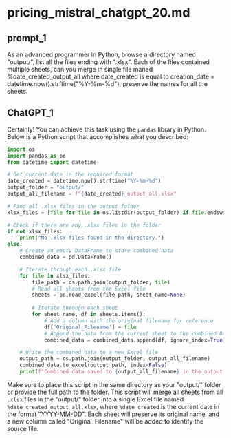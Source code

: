 
# pricing_mistral_chatgpt_20.md

## prompt_1
As an advanced programmer in Python, browse a directory named "output/", list all the files ending with ".xlsx". Each of the files contained multiple sheets, can you merge in single file maned %date_created_output_all where date_created is equal to creation_date = datetime.now().strftime("%Y-%m-%d"), preserve the names for all the sheets.


## ChatGPT_1


Certainly! You can achieve this task using the `pandas` library in Python. Below is a Python script that accomplishes what you described:

```python
import os
import pandas as pd
from datetime import datetime

# Get current date in the required format
date_created = datetime.now().strftime("%Y-%m-%d")
output_folder = "output/"
output_all_filename = f"{date_created}_output_all.xlsx"

# Find all .xlsx files in the output folder
xlsx_files = [file for file in os.listdir(output_folder) if file.endswith(".xlsx")]

# Check if there are any .xlsx files in the folder
if not xlsx_files:
    print("No .xlsx files found in the directory.")
else:
    # Create an empty DataFrame to store combined data
    combined_data = pd.DataFrame()

    # Iterate through each .xlsx file
    for file in xlsx_files:
        file_path = os.path.join(output_folder, file)
        # Read all sheets from the Excel file
        sheets = pd.read_excel(file_path, sheet_name=None)
        
        # Iterate through each sheet
        for sheet_name, df in sheets.items():
            # Add a column with the original filename for reference
            df['Original_Filename'] = file
            # Append the data from the current sheet to the combined DataFrame
            combined_data = combined_data.append(df, ignore_index=True)

    # Write the combined data to a new Excel file
    output_path = os.path.join(output_folder, output_all_filename)
    combined_data.to_excel(output_path, index=False)
    print(f"Combined data saved to {output_all_filename} in the output folder.")
```

Make sure to place this script in the same directory as your "output/" folder or provide the full path to the folder. This script will merge all sheets from all `.xlsx` files in the "output/" folder into a single Excel file named `%date_created_output_all.xlsx`, where `%date_created` is the current date in the format "YYYY-MM-DD". Each sheet will preserve its original name, and a new column called "Original_Filename" will be added to identify the source file.